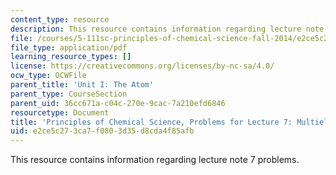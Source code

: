 ```yaml
---
content_type: resource
description: This resource contains information regarding lecture note 7 problems.
file: /courses/5-111sc-principles-of-chemical-science-fall-2014/e2ce5c273ca7f0803d35d8cda4f85afb_MIT5_111F14_Lec07Prob.pdf
file_type: application/pdf
learning_resource_types: []
license: https://creativecommons.org/licenses/by-nc-sa/4.0/
ocw_type: OCWFile
parent_title: 'Unit I: The Atom'
parent_type: CourseSection
parent_uid: 36cc671a-c04c-270e-9cac-7a210efd6846
resourcetype: Document
title: 'Principles of Chemical Science, Problems for Lecture 7: Multielectron Atoms'
uid: e2ce5c27-3ca7-f080-3d35-d8cda4f85afb
---
```

This resource contains information regarding lecture note 7 problems.